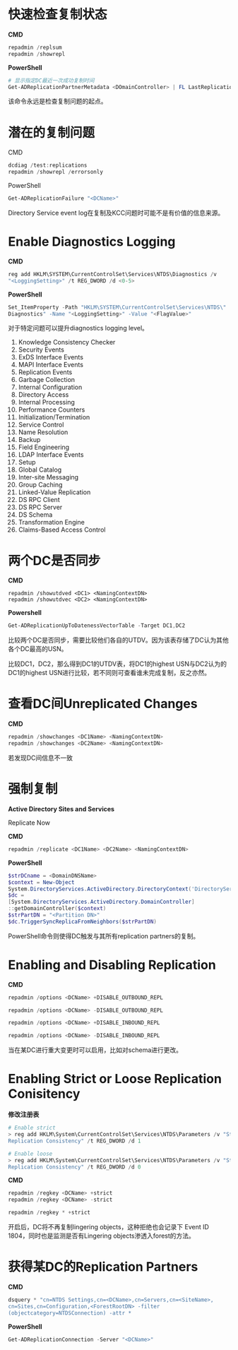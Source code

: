 # 快速检查复制状态

**CMD**

```powershell
repadmin /replsum 
repadmin /showrepl 
```

**PowerShell**

```powershell
# 显示指定DC最近一次成功复制时间
Get-ADReplicationPartnerMetadata <DOmainController> | FL LastReplicationSuccess
```

该命令永远是检查复制问题的起点。



# 潜在的复制问题

CMD

```powershell
dcdiag /test:replications
repadmin /showrepl /errorsonly
```

PowerShell

```powershell
Get-ADReplicationFailure "<DCName>"
```

Directory Service event log在复制及KCC问题时可能不是有价值的信息来源。



# Enable Diagnostics Logging

**CMD**

```powershell
reg add HKLM\SYSTEM\CurrentControlSet\Services\NTDS\Diagnostics /v
"<LoggingSetting>" /t REG_DWORD /d <0-5>
```

**PowerShell**

```powershell
Set_ItemProperty -Path "HKLM\SYSTEM\CurrentControlSet\Services\NTDS\"
Diagnostics" -Name "<LoggingSetting>" -Value "<FlagValue>"
```



对于特定问题可以提升diagnostics logging level。

1. Knowledge Consistency Checker
2. Security Events
3. ExDS Interface Events
4. MAPI Interface Events
5. Replication Events
6. Garbage Collection
7. Internal Configuration
8. Directory Access
9. Internal Processing
10. Performance Counters
11. Initialization/Termination
12. Service Control
13. Name Resolution
14. Backup
15. Field Engineering
16. LDAP Interface Events
17. Setup
18. Global Catalog
19. Inter-site Messaging
20. Group Caching
21. Linked-Value Replication
22. DS RPC Client
23. DS RPC Server
24. DS Schema
25. Transformation Engine
26. Claims-Based Access Control



# 两个DC是否同步

**CMD**

```shell
repadmin /showutdved <DC1> <NamingContextDN>
repadmin /showutdvec <DC2> <NamingContextDN>
```

**Powershell**

```powershell
Get-ADReplicationUpToDatenessVectorTable -Target DC1,DC2
```



比较两个DC是否同步，需要比较他们各自的UTDV。因为该表存储了DC认为其他各个DC最高的USN。

比较DC1，DC2，那么得到DC1的UTDV表，将DC1的highest USN与DC2认为的DC1的highest USN进行比较，若不同则可查看谁未完成复制，反之亦然。



# 查看DC间Unreplicated Changes

**CMD**

```powershell
repadmin /showchanges <DC1Name> <NamingContextDN>
repadmin /showchanges <DC2Name> <NamingContextDN>
```

若发现DC间信息不一致



# 强制复制

**Active Directory Sites and Services**

Replicate Now

**CMD**

```powershell
repadmin /replicate <DC1Name> <DC2Name> <NamingContextDN>
```

**PowerShell**

```powershell
$strDCname = <DomainDNSName>
$context = New-Object
System.DirectoryServices.ActiveDirectory.DirectoryContext('DirectoryServer',$strDCname)
$dc = 
[System.DirectoryServices.ActiveDirectory.DomainController]
::getDomainController($context)
$strPartDN = "<Partition DN>"
$dc.TriggerSyncReplicaFromNeighbors($strPartDN)
```

PowerShell命令则使得DC触发与其所有replication partners的复制。



# Enabling and Disabling Replication

**CMD**

```powershell
repadmin /options <DCName> +DISABLE_OUTBOUND_REPL

repadmin /options <DCName> -DISABLE_OUTBOUND_REPL

repadmin /options <DCName> +DISABLE_INBOUND_REPL

repadmin /options <DCName> -DISABLE_INBOUND_REPL
```

当在某DC进行重大变更时可以启用，比如对schema进行更改。



# Enabling Strict or Loose Replication Conisitency

**修改注册表**

```powershell
# Enable strict
> reg add HKLM\System\CurrentControlSet\Services\NTDS\Parameters /v "Strict
Replication Consistency" /t REG_DWORD /d 1

# Enable loose
> reg add HKLM\System\CurrentControlSet\Services\NTDS\Parameters /v "Strict
Replication Consistency" /t REG_DWORD /d 0
```

**CMD**

```powershell
repadmin /regkey <DCName> +strict
repadmin /regkey <DCName> -strict

repadmin /regkey * +strict
```

开启后，DC将不再复制lingering objects，这种拒绝也会记录下 Event ID 1804，同时也是监测是否有Lingering objects渗透入forest的方法。



# 获得某DC的Replication Partners

**CMD**

```powershell
dsquery * "cn=NTDS Settings,cn=<DCName>,cn=Servers,cn=<SiteName>,
cn=Sites,cn=Configuration,<ForestRootDN> -filter
(objectcategory=NTDSConnection) -attr *
```

**PowerShell**

```powershell
Get-ADReplicationConnection -Server "<DCName>"
```


















